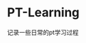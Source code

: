




















































































































































# PT-Learning
记录一些日常的pt学习过程
